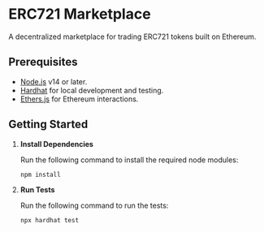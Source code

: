 # ERC721 Marketplace

A decentralized marketplace for trading ERC721 tokens built on Ethereum.

## Prerequisites

- [Node.js](https://nodejs.org/) v14 or later.
- [Hardhat](https://hardhat.org/) for local development and testing.
- [Ethers.js](https://docs.ethers.io/) for Ethereum interactions.

## Getting Started

1. **Install Dependencies**

   Run the following command to install the required node modules:

   ```bash
   npm install
    ```
2. **Run Tests**

   Run the following command to run the tests:

   ```bash
   npx hardhat test
   ```